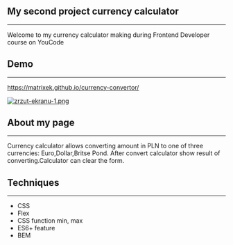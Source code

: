## My second project currency calculator 
---

Welcome to my currency calculator making during Frontend Developer course on YouCode

## Demo
---

https://matrixek.github.io/currency-convertor/

[![zrzut-ekranu-1.png](https://i.postimg.cc/prG7Wky3/zrzut-ekranu-1.png)](https://postimg.cc/vxnXXrrv)

## About my page
---
Currency calculator allows converting amount in PLN to one of three currencies: Euro,Dollar,Britse Pond. After convert calculator show result of converting.Calculator can clear the form.

## Techniques
---
- CSS
- Flex
- CSS function min, max
- ES6+ feature
- BEM
